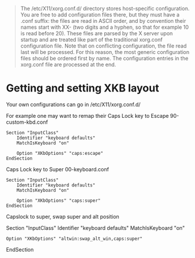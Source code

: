 > The /etc/X11/xorg.conf.d/ directory stores host-specific configuration. You are free to add configuration files there, but they must have a .conf suffix: the files are read in ASCII order, and by convention their names start with XX- (two digits and a hyphen, so that for example 10 is read before 20). These files are parsed by the X server upon startup and are treated like part of the traditional xorg.conf configuration file. Note that on conflicting configuration, the file read last will be processed. For this reason, the most generic configuration files should be ordered first by name. The configuration entries in the xorg.conf file are processed at the end.

# Getting and setting XKB layout
Your own configurations can go in /etc/X11/xorg.conf.d/

For example one may want to remap their Caps Lock key to Escape
    90-custom-kbd.conf

    Section "InputClass"
        Identifier "keyboard defaults"
        MatchIsKeyboard "on"

        Option "XKbOptions" "caps:escape"
    EndSection

Caps Lock key to Super
    00-keyboard.conf

    Section "InputClass"
        Identifier "keyboard defaults"
        MatchIsKeyboard "on"

        Option "XKbOptions" "caps:super"
    EndSection

Capslock to super, swap super and alt position

Section "InputClass"
    Identifier "keyboard defaults"
    MatchIsKeyboard "on"

    Option "XKbOptions" "altwin:swap_alt_win,caps:super"
EndSection
